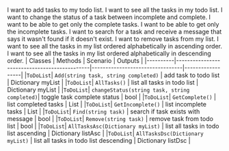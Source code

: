 I want to add tasks to my todo list.
I want to see all the tasks in my todo list.
I want to change the status of a task between incomplete and complete.
I want to be able to get only the complete tasks.
I want to be able to get only the incomplete tasks.
I want to search for a task and receive a message that says it wasn't found if it doesn't exist.
I want to remove tasks from my list.
I want to see all the tasks in my list ordered alphabetically in ascending order.
I want to see all the tasks in my list ordered alphabetically in descending order.
| Classes  | Methods                                      | Scenario                        | Outputs          |
|----------|----------------------------------------------|---------------------------------|------------------|
|`ToDoList`| `Add(string task, string completed)`         | add task to todo list           | Dictionary myList |
|`ToDoList`| `AllTasks()`                                 | list all tasks in todo list     | Dictionary myList |
|`ToDoList`| `changeStatus(string task, string completed)`| toggle task complete status     | bool             |
|`ToDoList`| `GetComplete()`                              | list completed tasks            | List<string>     |
|`ToDoList`| `GetIncomplete()`                            | list incomplete tasks           | List<string>     |
|`ToDoList`| `Find(string task)`                          | search if task exists with message | bool          |
|`ToDoList`| `Remove(string task)`                        | remove task from todo list      | bool             |
|`ToDoList`| `AllTasksAsc(Dictionary myList)`             | list all tasks in todo list ascending | Dictionary listAsc |
|`ToDoList`| `AllTasksDsc(Dictionary myList)`             | list all tasks in todo list descending | Dictionary listDsc |